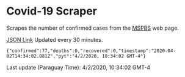 # Covid-19 Scraper

Scrapes the number of confirmed cases from the [MSPBS](https://www.mspbs.gov.py/covid-19.php) web page.

[JSON Link](https://jmayalag.github.io/covid19-scrape/cases.json)
Updated every 30 minutes.
```
{"confirmed":77,"deaths":0,"recovered":0,"timestamp":"2020-04-02T14:34:02.081Z","pyt":"4/2/2020, 10:34:02 GMT-4"}
```
Last update (Paraguay Time): 4/2/2020, 10:34:02 GMT-4